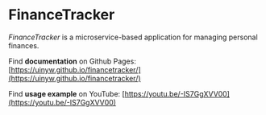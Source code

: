 # FinanceTracker

_FinanceTracker_ is a microservice-based application for managing personal finances.

Find **documentation** on Github Pages: [https://uinyw.github.io/financetracker/](https://uinyw.github.io/financetracker/)

Find **usage example** on YouTube: [https://youtu.be/-IS7GgXVV00](https://youtu.be/-IS7GgXVV00)
